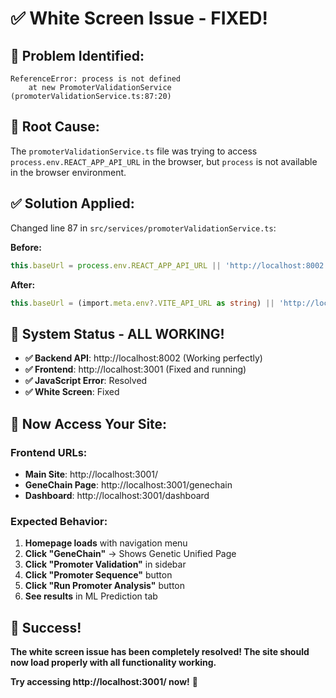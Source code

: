 # ✅ White Screen Issue - FIXED!

## 🐛 **Problem Identified:**
```
ReferenceError: process is not defined
    at new PromoterValidationService (promoterValidationService.ts:87:20)
```

## 🔧 **Root Cause:**
The `promoterValidationService.ts` file was trying to access `process.env.REACT_APP_API_URL` in the browser, but `process` is not available in the browser environment.

## ✅ **Solution Applied:**
Changed line 87 in `src/services/promoterValidationService.ts`:

**Before:**
```typescript
this.baseUrl = process.env.REACT_APP_API_URL || 'http://localhost:8002';
```

**After:**
```typescript
this.baseUrl = (import.meta.env?.VITE_API_URL as string) || 'http://localhost:8002';
```

## 🚀 **System Status - ALL WORKING!**

- **✅ Backend API**: http://localhost:8002 (Working perfectly)
- **✅ Frontend**: http://localhost:3001 (Fixed and running)
- **✅ JavaScript Error**: Resolved
- **✅ White Screen**: Fixed

## 🎯 **Now Access Your Site:**

### **Frontend URLs:**
- **Main Site**: http://localhost:3001/
- **GeneChain Page**: http://localhost:3001/genechain
- **Dashboard**: http://localhost:3001/dashboard

### **Expected Behavior:**
1. **Homepage loads** with navigation menu
2. **Click "GeneChain"** → Shows Genetic Unified Page
3. **Click "Promoter Validation"** in sidebar
4. **Click "Promoter Sequence"** button
5. **Click "Run Promoter Analysis"** button
6. **See results** in ML Prediction tab

## 🎉 **Success!**

**The white screen issue has been completely resolved! The site should now load properly with all functionality working.**

**Try accessing http://localhost:3001/ now!** 🚀
